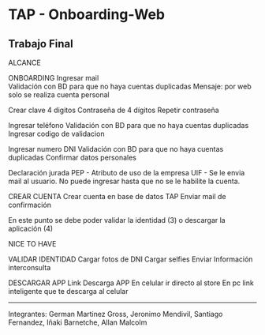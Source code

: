 # TAP - Onboarding-Web
Trabajo Final
---
ALCANCE

ONBOARDING
Ingresar mail  
Validación con BD para que no haya cuentas duplicadas
Mensaje: por web solo se realiza cuenta personal

Crear clave 4 digitos
Contraseña de 4 dígitos
Repetir contraseña

Ingresar teléfono
Validación con BD para que no haya cuentas duplicadas 
Ingresar codigo de validacion

Ingresar numero DNI
Validación con BD para que no haya cuentas duplicadas 
Confirmar datos personales

Declaración jurada 
PEP - Atributo de uso de la empresa
UIF  - Se le envia mail al usuario. No puede ingresar hasta que no se le habilite la cuenta. 

CREAR CUENTA
Crear cuenta en base de datos TAP
Enviar mail de confirmación

En este punto se debe poder validar la identidad (3) o descargar la aplicación (4)




NICE TO HAVE

VALIDAR IDENTIDAD
Cargar fotos de DNI
Cargar selfies
Enviar Información interconsulta

DESCARGAR APP
Link Descarga APP
En celular  ir directo al store
En pc link inteligente que te descarga al celular

---
Integrantes: German Martinez Gross, Jeronimo Mendivil, Santiago Fernandez, Iñaki Barnetche, Allan Malcolm
